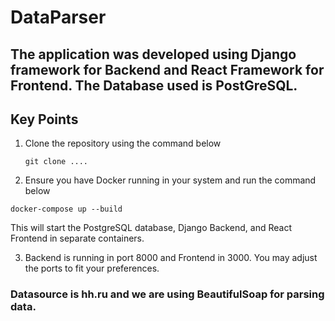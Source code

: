 # DataParser

## The application was developed using Django framework for Backend and React Framework for Frontend. The Database used is PostGreSQL. 

## Key Points
1) Clone the repository using the command below
   ```shell
   git clone ....
   ```
2) Ensure you have Docker running in your system and run the command below
```shell
docker-compose up --build
```

This will start the PostgreSQL database, Django Backend, and React Frontend in separate containers.

3) Backend is running in port 8000 and Frontend in 3000. You may adjust the ports to fit your preferences.

### Datasource is hh.ru and we are using BeautifulSoap for parsing data.
